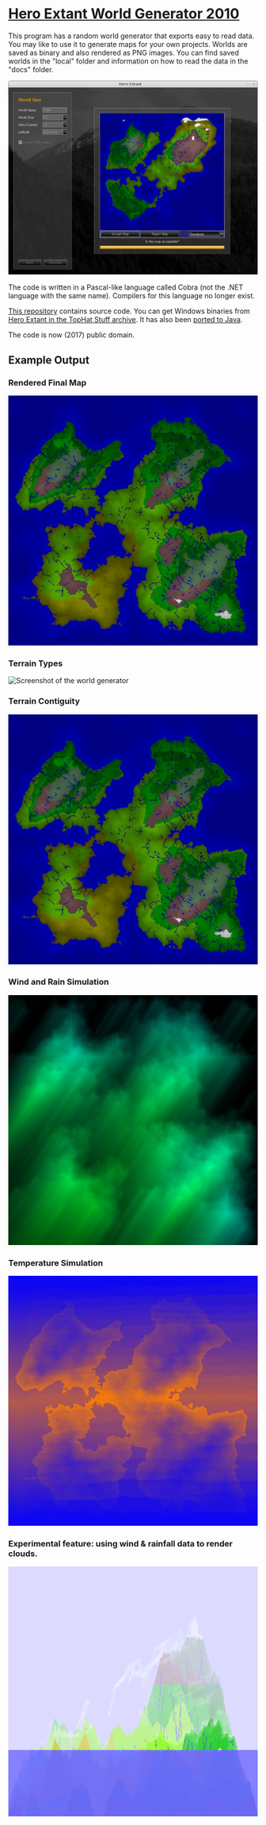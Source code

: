 [Hero Extant World Generator 2010](http://www.tophatstuff.co.uk/index.html@p=99.html)
====================================================================

This program has a random world generator that exports easy to read data. You
may like to use it to generate maps for your own projects. Worlds are saved as
binary and also rendered as PNG images. You can find saved worlds in the
"local" folder and information on how to read the data in the "docs" folder.

![Screenshot of the world generator](screenshots/generator.png)

The code is written in a Pascal-like language called Cobra (not the .NET language
with the same name). Compilers for this language no longer exist.

[This repository](https://github.com/golightlyb/hero-extant-2010) contains
source code. You can get Windows binaries from
[Hero Extant in the TopHat Stuff archive](http://www.tophatstuff.co.uk/index.html@p=99.html).
It has also been [ported to Java](https://github.com/avh4/hero-extant).

The code is now (2017) public domain.

Example Output
--------------

### Rendered Final Map

![Screenshot of the world generator](screenshots/fullRender.jpg)

### Terrain Types

![Screenshot of the world generator](screenshots/terrainRender.jpg)

### Terrain Contiguity

![Screenshot of the world generator](screenshots/fullRender.jpg)

### Wind and Rain Simulation

![Screenshot of the world generator](screenshots/windRainRender.jpg)

### Temperature Simulation

![Screenshot of the world generator](screenshots/weatherRender.jpg)

### Experimental feature: using wind & rainfall data to render clouds.

![Screenshot of the world generator](screenshots/elevationRender.png)


